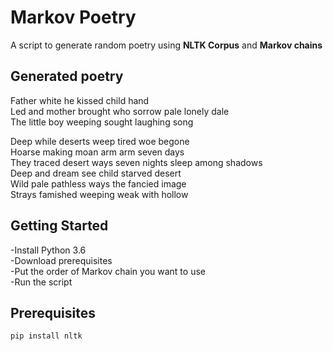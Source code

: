 # Markov Poetry   
A script to generate random poetry using **NLTK Corpus** and **Markov chains**       

## Generated poetry

           
Father white he kissed child hand   
Led and mother brought who sorrow pale lonely dale    
The little boy weeping sought laughing song      


Deep while deserts weep tired woe begone    
Hoarse making moan arm arm seven days    
They traced desert ways seven nights sleep among shadows    
Deep and dream see child starved desert    
Wild pale pathless ways the fancied image    
Strays famished weeping weak with hollow     

## Getting Started

   
  
-Install Python 3.6   
-Download prerequisites   
-Put the order of Markov chain you want to use        
-Run the script   

## Prerequisites    

```
pip install nltk     
   
